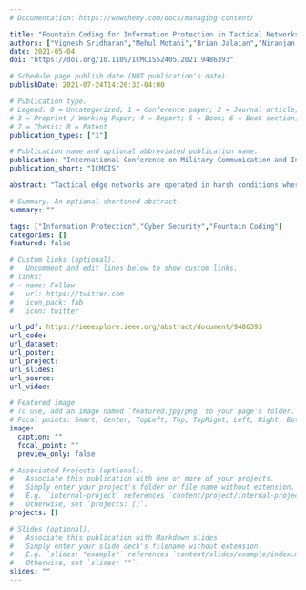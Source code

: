 ```yaml
---
# Documentation: https://wowchemy.com/docs/managing-content/

title: "Fountain Coding for Information Protection in Tactical Networks"
authors: ["Vignesh Sridharan","Mehul Motani","Brian Jalaian","Niranjan Suri"]
date: 2021-05-04
doi: "https://doi.org/10.1109/ICMCIS52405.2021.9486393"

# Schedule page publish date (NOT publication's date).
publishDate: 2021-07-24T14:26:32-04:00

# Publication type.
# Legend: 0 = Uncategorized; 1 = Conference paper; 2 = Journal article;
# 3 = Preprint / Working Paper; 4 = Report; 5 = Book; 6 = Book section;
# 7 = Thesis; 8 = Patent
publication_types: ["1"]

# Publication name and optional abbreviated publication name.
publication: "International Conference on Military Communication and Information Systems"
publication_short: "ICMCIS"

abstract: "Tactical edge networks are operated in harsh conditions where ensuring information protection is a challenging issue. An insider threat is one of the major issues that arises in such scenarios. For instance, an attacker can compromise one of the nodes and intercept information that is being relayed to other nodes. In this paper, we propose Fountain Coding for Information Protection (FCIP) to mitigate this threat. The source node encodes information from k source symbols into m messages before sending them over the network and the receiver must recover at least k messages to decipher the information. To mitigate the insider threat, we route the encoded packets along disjoint paths. However, this incurs a trade-off with information availability as the encoded packets are routed along sub-optimal paths. It is also necessary to determine the portion of traffic to encode as encoding all the traffic is resource intensive. We formulate a multi-objective optimization problem that takes into account information protection while trading-off with information availability and considers bandwidth, energy and availability constraints. We model a risk metric to determine the cost of information protection that is provided and a cost metric to quantify the cost of information availability. We demonstrate the benefit of FCIP in our performance study by comparing it against a shortest path routing solution and provide optimal results for FCIP. We analyze the trade-off between information protection and availability and provide insight on the performance and benefits of FCIP for different operational scenarios."

# Summary. An optional shortened abstract.
summary: ""

tags: ["Information Protection","Cyber Security","Fountain Coding"]
categories: []
featured: false

# Custom links (optional).
#   Uncomment and edit lines below to show custom links.
# links:
# - name: Follow
#   url: https://twitter.com
#   icon_pack: fab
#   icon: twitter

url_pdf: https://ieeexplore.ieee.org/abstract/document/9486393
url_code:
url_dataset:
url_poster:
url_project:
url_slides:
url_source:
url_video:

# Featured image
# To use, add an image named `featured.jpg/png` to your page's folder. 
# Focal points: Smart, Center, TopLeft, Top, TopRight, Left, Right, BottomLeft, Bottom, BottomRight.
image:
  caption: ""
  focal_point: ""
  preview_only: false

# Associated Projects (optional).
#   Associate this publication with one or more of your projects.
#   Simply enter your project's folder or file name without extension.
#   E.g. `internal-project` references `content/project/internal-project/index.md`.
#   Otherwise, set `projects: []`.
projects: []

# Slides (optional).
#   Associate this publication with Markdown slides.
#   Simply enter your slide deck's filename without extension.
#   E.g. `slides: "example"` references `content/slides/example/index.md`.
#   Otherwise, set `slides: ""`.
slides: ""
---
```

